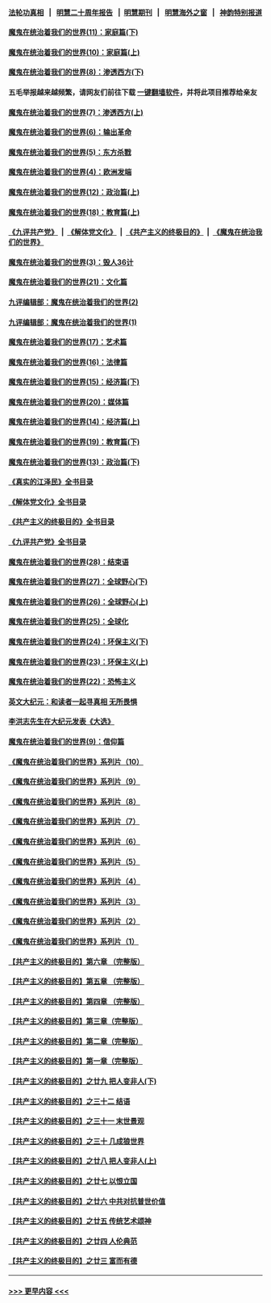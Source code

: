 #### [法轮功真相](https://github.com/gfw-breaker/truth/blob/master/README.md?t=0) &nbsp;&nbsp;|&nbsp;&nbsp; [明慧二十周年报告](https://github.com/gfw-breaker/mh-reports/blob/master/README.md?t=0) &nbsp;&nbsp;|&nbsp;&nbsp;[明慧期刊](https://github.com/gfw-breaker/mh-qikan) &nbsp;&nbsp;|&nbsp;&nbsp; [明慧海外之窗](https://github.com/gfw-breaker/mh-news/blob/master/README.md?t=0) &nbsp;&nbsp;|&nbsp;&nbsp; [神韵特别报道](https://github.com/gfw-breaker/mh-news/blob/master/shenyun.md?t=0)
#### [魔鬼在统治着我们的世界(11)：家庭篇(下)](../pages/nsc422/n10440961.md?t=12220343) 
#### [魔鬼在统治着我们的世界(10)：家庭篇(上)](../pages/nsc422/n10435448.md?t=12220343) 
#### [魔鬼在统治着我们的世界(8)：渗透西方(下)](../pages/nsc422/n10429603.md?t=12220343) 
#### 五毛举报越来越频繁，请网友们前往下载 [一键翻墙软件](https://github.com/gfw-breaker/ssr-accounts)，并将此项目推荐给亲友
#### [魔鬼在统治着我们的世界(7)：渗透西方(上)](../pages/nsc422/n10426013.md?t=12220343) 
#### [魔鬼在统治着我们的世界(6)：输出革命](../pages/nsc422/n10421536.md?t=12220343) 
#### [魔鬼在统治着我们的世界(5)：东方杀戮](../pages/nsc422/n10417707.md?t=12220343) 
#### [魔鬼在统治着我们的世界(4)：欧洲发端](../pages/nsc422/n10414890.md?t=12220343) 
#### [魔鬼在统治着我们的世界(12)：政治篇(上)](../pages/nsc422/n10444576.md?t=12220343) 
#### [魔鬼在统治着我们的世界(18)：教育篇(上)](../pages/nsc422/n10526970.md?t=12220343) 
#### [《九评共产党》](https://github.com/begood0513/9ping.md/blob/master/README.md) &nbsp;|&nbsp; [《解体党文化》](../../../../jtdwh.md/blob/master/README.md)  &nbsp;|&nbsp; [《共产主义的终极目的》](../../../../gczydzjmd.md/blob/master/README.md) &nbsp;|&nbsp; [《魔鬼在统治我们的世界》](../../../../mgztzwmdsj.md/blob/master/README.md) 
#### [魔鬼在统治着我们的世界(3)：毁人36计](../pages/nsc422/n10411583.md?t=12220343) 
#### [魔鬼在统治着我们的世界(21)：文化篇](../pages/nsc422/n10597706.md?t=12220343) 
#### [九评编辑部：魔鬼在统治着我们的世界(2)](../pages/nsc422/n10410036.md?t=12220343) 
#### [九评编辑部：魔鬼在统治着我们的世界(1)](../pages/nsc422/n10406825.md?t=12220343) 
#### [魔鬼在统治着我们的世界(17)：艺术篇](../pages/nsc422/n10499093.md?t=12220343) 
#### [魔鬼在统治着我们的世界(16)：法律篇](../pages/nsc422/n10485969.md?t=12220343) 
#### [魔鬼在统治着我们的世界(15)：经济篇(下)](../pages/nsc422/n10469975.md?t=12220343) 
#### [魔鬼在统治着我们的世界(20)：媒体篇](../pages/nsc422/n10586579.md?t=12220343) 
#### [魔鬼在统治着我们的世界(14)：经济篇(上)](../pages/nsc422/n10457370.md?t=12220343) 
#### [魔鬼在统治着我们的世界(19)：教育篇(下)](../pages/nsc422/n10564808.md?t=12220343) 
#### [魔鬼在统治着我们的世界(13)：政治篇(下)](../pages/nsc422/n10448270.md?t=12220343) 
#### [《真实的江泽民》全书目录](../pages/nsc422/n13721399.md?t=12220343) 
#### [《解体党文化》全书目录](../pages/nsc422/n13721157.md?t=12220343) 
#### [《共产主义的终极目的》全书目录](../pages/nsc422/n13721048.md?t=12220343) 
#### [《九评共产党》全书目录](../pages/nsc422/n13708085.md?t=12220343) 
#### [魔鬼在统治着我们的世界(28)：结束语](../pages/nsc422/n10936246.md?t=12220343) 
#### [魔鬼在统治着我们的世界(27)：全球野心(下)](../pages/nsc422/n10928319.md?t=12220343) 
#### [魔鬼在统治着我们的世界(26)：全球野心(上)](../pages/nsc422/n10900318.md?t=12220343) 
#### [魔鬼在统治着我们的世界(25)：全球化](../pages/nsc422/n10788205.md?t=12220343) 
#### [魔鬼在统治着我们的世界(24)：环保主义(下)](../pages/nsc422/n10695307.md?t=12220343) 
#### [魔鬼在统治着我们的世界(23)：环保主义(上)](../pages/nsc422/n10688613.md?t=12220343) 
#### [魔鬼在统治着我们的世界(22)：恐怖主义](../pages/nsc422/n10614727.md?t=12220343) 
#### [英文大纪元：和读者一起寻真相 无所畏惧](../pages/nsc422/n12542027.md?t=12220343) 
#### [李洪志先生在大纪元发表《大选》](../pages/nsc422/n12534746.md?t=12220343) 
#### [魔鬼在统治着我们的世界(9)：信仰篇](../pages/nsc422/n10432159.md?t=12220343) 
#### [《魔鬼在统治着我们的世界》系列片（10）](../pages/nsc422/n12292670.md?t=12220343) 
#### [《魔鬼在统治着我们的世界》系列片（9）](../pages/nsc422/n12290859.md?t=12220343) 
#### [《魔鬼在统治着我们的世界》系列片（8）](../pages/nsc422/n12287445.md?t=12220343) 
#### [《魔鬼在统治着我们的世界》系列片（7）](../pages/nsc422/n12283425.md?t=12220343) 
#### [《魔鬼在统治着我们的世界》系列片（6）](../pages/nsc422/n12282314.md?t=12220343) 
#### [《魔鬼在统治着我们的世界》系列片（5）](../pages/nsc422/n12281419.md?t=12220343) 
#### [《魔鬼在统治着我们的世界》系列片（4）](../pages/nsc422/n12274024.md?t=12220343) 
#### [《魔鬼在统治着我们的世界》系列片（3）](../pages/nsc422/n12271322.md?t=12220343) 
#### [《魔鬼在统治着我们的世界》系列片（2）](../pages/nsc422/n12269049.md?t=12220343) 
#### [《魔鬼在统治着我们的世界》系列片（1）](../pages/nsc422/n12267575.md?t=12220343) 
#### [【共产主义的终极目的】第六章 （完整版）](../pages/nsc422/n11428913.md?t=12220343) 
#### [【共产主义的终极目的】第五章 （完整版）](../pages/nsc422/n11428912.md?t=12220343) 
#### [【共产主义的终极目的】第四章 （完整版）](../pages/nsc422/n11428907.md?t=12220343) 
#### [【共产主义的终极目的】第三章（完整版）](../pages/nsc422/n11428848.md?t=12220343) 
#### [【共产主义的终极目的】第二章（完整版）](../pages/nsc422/n11428831.md?t=12220343) 
#### [【共产主义的终极目的】第一章（完整版）](../pages/nsc422/n11417651.md?t=12220343) 
#### [【共产主义的终极目的】之廿九 把人变非人(下)](../pages/nsc422/n11344140.md?t=12220343) 
#### [【共产主义的终极目的】之三十二 结语](../pages/nsc422/n11360535.md?t=12220343) 
#### [【共产主义的终极目的】之三十一 末世景观](../pages/nsc422/n11351129.md?t=12220343) 
#### [【共产主义的终极目的】之三十 几成狼世界](../pages/nsc422/n11348280.md?t=12220343) 
#### [【共产主义的终极目的】之廿八 把人变非人(上)](../pages/nsc422/n11340492.md?t=12220343) 
#### [【共产主义的终极目的】之廿七 以恨立国](../pages/nsc422/n11336944.md?t=12220343) 
#### [【共产主义的终极目的】之廿六 中共对抗普世价值](../pages/nsc422/n11324785.md?t=12220343) 
#### [【共产主义的终极目的】之廿五 传统艺术颂神](../pages/nsc422/n11296396.md?t=12220343) 
#### [【共产主义的终极目的】之廿四 人伦典范](../pages/nsc422/n11296397.md?t=12220343) 
#### [【共产主义的终极目的】之廿三 富而有德](../pages/nsc422/n11283598.md?t=12220343) 

----
#### [ >>> 更早内容 <<< ](../indexes/nsc422-earlier.md)
